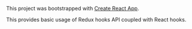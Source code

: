 This project was bootstrapped with [Create React App](https://github.com/facebook/create-react-app).

This provides basic usage of Redux hooks API coupled with React hooks.
